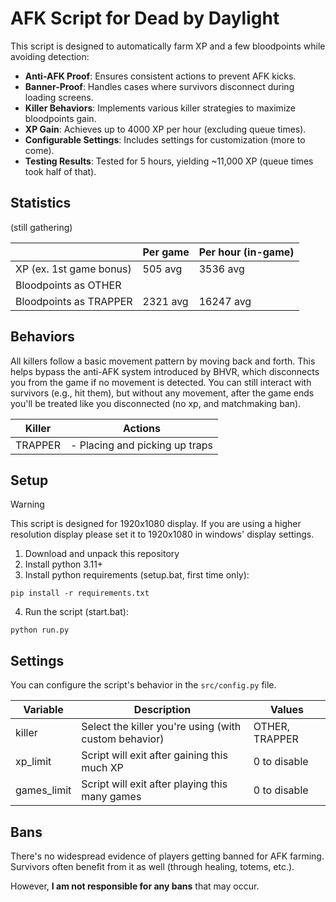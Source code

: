 # AFK Script for Dead by Daylight

This script is designed to automatically farm XP and a few bloodpoints while avoiding detection:

- **Anti-AFK Proof**: Ensures consistent actions to prevent AFK kicks.
- **Banner-Proof**: Handles cases where survivors disconnect during loading screens.
- **Killer Behaviors**: Implements various killer strategies to maximize bloodpoints gain.
- **XP Gain**: Achieves up to 4000 XP per hour (excluding queue times).
- **Configurable Settings**: Includes settings for customization (more to come).
- **Testing Results**: Tested for 5 hours, yielding ~11,000 XP (queue times took half of that).




## Statistics

(still gathering)

|                         | Per game | Per hour (in-game) |
|-------------------------|----------|--------------------|
| XP (ex. 1st game bonus) | 505 avg  | 3536 avg           |
| Bloodpoints as OTHER    |          |                    |
| Bloodpoints as TRAPPER  | 2321 avg | 16247 avg          |


## Behaviors

All killers follow a basic movement pattern by moving back and forth. This helps bypass the anti-AFK system introduced by BHVR, which disconnects you from the game if no movement is detected. You can still interact with survivors (e.g., hit them), but without any movement, after the game ends you'll be treated like you disconnected (no xp, and matchmaking ban).


| Killer  | Actions                        |
|---------|--------------------------------|
| TRAPPER | - Placing and picking up traps |


## Setup

> [!WARNING]  
> This script is designed for 1920x1080 display. If you are using a higher resolution display please set it to 1920x1080 in windows' display settings.

1. Download and unpack this repository
2. Install python 3.11+
3. Install python requirements (setup.bat, first time only):
```
pip install -r requirements.txt
```
4. Run the script (start.bat):
```
python run.py
```


## Settings

You can configure the script's behavior in the `src/config.py` file.

| Variable    | Description                                              | Values         |
|-------------|----------------------------------------------------------|----------------|
| killer      | Select the killer you're using (with custom behavior)    | OTHER, TRAPPER |
| xp_limit    | Script will exit after gaining this much XP              | 0 to disable   |
| games_limit | Script will exit after playing this many games           | 0 to disable   |


## Bans

There's no widespread evidence of players getting banned for AFK farming. Survivors often benefit from it as well (through healing, totems, etc.). 

However, **I am not responsible for any bans** that may occur.
